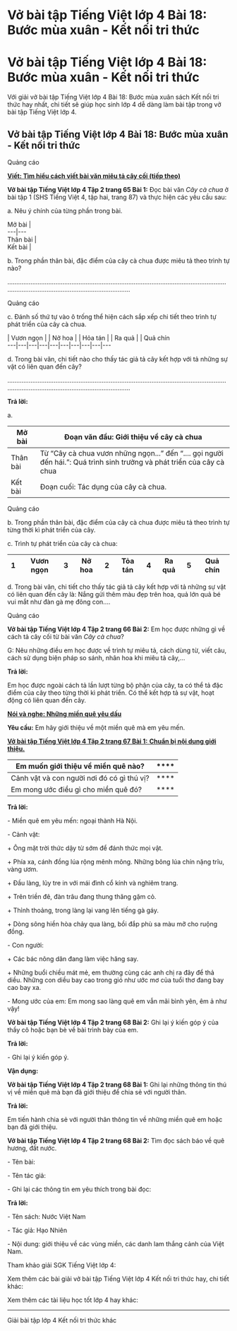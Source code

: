 # Vở bài tập Tiếng Việt lớp 4 Bài 18: Bước mùa xuân - Kết nối tri thức

# Vở bài tập Tiếng Việt lớp 4 Bài 18: Bước mùa xuân - Kết nối tri thức

Với giải vở bài tập Tiếng Việt lớp 4 Bài 18: Bước mùa xuân sách Kết nối tri thức hay nhất, chi tiết sẽ giúp học sinh lớp 4 dễ dàng làm bài tập trong vở bài tập Tiếng Việt lớp 4.

## Vở bài tập Tiếng Việt lớp 4 Bài 18: Bước mùa xuân - Kết nối tri thức

Quảng cáo

[**Viết: Tìm hiểu cách viết bài văn miêu tả cây cối (tiếp theo)**](https://vietjack.com/vbt-tieng-viet-4-kn/viet-tim-hieu-cach-viet-bai-van-mieu-ta-cay-coi-tiep-theo.jsp)

**Vở bài tập Tiếng Việt lớp 4 Tập 2 trang 65 Bài 1:** Đọc bài văn _Cây cà chua_ ở bài tập 1 (SHS Tiếng Việt 4, tập hai, trang 87) và thực hiện các yêu cầu sau: 

a. Nêu ý chính của từng phần trong bài. 

Mở bài |   
---|---  
Thân bài |   
Kết bài |   
  
b. Trong phần thân bài, đặc điểm của cây cà chua được miêu tả theo trình tự nào? 

…………………………………………………………………………………………………………………………………………………………………………

Quảng cáo

c. Đánh số thứ tự vào ô trống thể hiện cách sắp xếp chi tiết theo trình tự phát triển của cây cà chua. 

|  Vươn ngọn  |  |  Nở hoa |  |  Hỏa tán  |  |  Ra quả |  |  Quả chín  
---|---|---|---|---|---|---|---|---|---  
  
d. Trong bài văn, chi tiết nào cho thấy tác giả tả cây kết hợp với tả những sự vật có liên quan đến cây? 

…………………………………………………………………………………………………………………………………………………………………………

**Trả lời:**

a.

Mở bài |  Đoạn văn đầu: Giới thiệu về cây cà chua  
---|---  
Thân bài |  Từ “Cây cà chua vươn những ngọn...” đến “.... gọi người đến hái.”: Quá trình sinh trưởng và phát triển của cây cà chua  
Kết bài |  Đoạn cuối: Tác dụng của cây cà chua.  
  
Quảng cáo

b. Trong phần thân bài, đặc điểm của cây cà chua được miêu tả theo trình tự từng thời kì phát triển của cây.

c. Trình tự phát triển của cây cà chua:

1 |  Vươn ngọn |  3 |  Nở hoa |  2 |  Tỏa tán |  4 |  Ra quả |  5 |  Quả chín  
---|---|---|---|---|---|---|---|---|---  
  
d. Trong bài văn, chi tiết cho thấy tác giả tả cây kết hợp với tả những sự vật có liên quan đến cây là: Nắng gửi thêm màu đẹp trên hoa, quả lớn quả bé vui mắt như đàn gà mẹ đông con.... 

Quảng cáo

**Vở bài tập Tiếng Việt lớp 4 Tập 2 trang 66 Bài 2:** Em học được những gì về cách tả cây cối từ bài văn _Cây cà chua_? 

G: Nêu những điều em học được về trình tự miêu tả, cách dùng từ, viết câu, cách sử dụng biện pháp so sánh, nhân hoa khi miêu tả cây,... 

**Trả lời:**

Em học được ngoài cách tả lần lượt từng bộ phận của cây, ta có thể tả đặc điểm của cây theo từng thời kì phát triển. Có thể kết hợp tả sự vật, hoạt động có liên quan đến cây.

[**Nói và nghe: Những miền quê yêu dấu**](https://vietjack.com/vbt-tieng-viet-4-kn/noi-va-nghe-nhung-mien-que-yeu-dau.jsp)

**Yêu cầu:** Em hãy giới thiệu về một miền quê mà em yêu mến.

[**Vở bài tập Tiếng Việt lớp 4 Tập 2 trang 67 Bài 1:** **Chuẩn bị nội dung giới thiệu.**](https://vietjack.com/vbt-tieng-viet-4-kn/chuan-bi-noi-dung-gioi-thieu-em-hay-gioi-thieu-vm.jsp)

Em muốn giới thiệu về miền quê nào? |  ****  
---|---  
Cảnh vật và con người nơi đó có gì thú vị? |  ****  
Em mong ước điều gì cho miền quê đó? |  ****  
  
**Trả lời:**

\- Miền quê em yêu mến: ngoại thành Hà Nội. 

\- Cảnh vật:

\+ Ông mặt trời thức dậy từ sớm để đánh thức mọi vật. 

\+ Phía xa, cánh đồng lúa rộng mênh mông. Những bông lúa chín nặng trĩu, vàng ươm.

\+ Đầu làng, lũy tre in với mái đình cổ kính và nghiêm trang. 

\+ Trên triền đê, đàn trâu đang thung thăng gặm cỏ. 

\+ Thỉnh thoảng, trong làng lại vang lên tiếng gà gáy. 

\+ Dòng sông hiền hòa chảy qua làng, bồi đắp phù sa màu mỡ cho ruộng đồng. 

\- Con người:

\+ Các bác nông dân đang làm việc hăng say.

\+ Những buổi chiều mát mẻ, em thường cùng các anh chị ra đây để thả diều. Những con diều bay cao trong gió như ước mơ của tuổi thơ đang bay cao bay xa. 

\- Mong ước của em: Em mong sao làng quê em vẫn mãi bình yên, êm ả như vậy!

**Vở bài tập Tiếng Việt lớp 4 Tập 2 trang 68 Bài 2:** Ghi lại ý kiến góp ý của thầy cô hoặc bạn bè về bài trình bày của em.

**Trả lời:**

\- Ghi lại ý kiến góp ý.

**Vận dụng:**

**Vở bài tập Tiếng Việt lớp 4 Tập 2 trang 68 Bài 1:** Ghi lại những thông tin thú vị về miền quê mà bạn đã giới thiệu để chia sẻ với người thân. 

**Trả lời:**

Em tiến hành chia sẻ với người thân thông tin về những miền quê em hoặc bạn đã giới thiệu. 

**Vở bài tập Tiếng Việt lớp 4 Tập 2 trang 68 Bài 2:** Tìm đọc sách báo về quê hương, đất nước. 

\- Tên bài: 

\- Tên tác giả:

\- Ghi lại các thông tin em yêu thích trong bài đọc: 

**Trả lời:**

\- Tên sách: Nước Việt Nam

\- Tác giả: Hạo Nhiên

\- Nội dung: giới thiệu về các vùng miền, các danh lam thắng cảnh của Việt Nam.

Tham khảo giải SGK Tiếng Việt lớp 4:

Xem thêm các bài giải vở bài tập Tiếng Việt lớp 4 Kết nối tri thức hay, chi tiết khác:

Xem thêm các tài liệu học tốt lớp 4 hay khác:

* * *

Giải bài tập lớp 4 Kết nối tri thức khác
